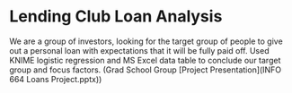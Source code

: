 # Lending Club Loan Analysis
We are a group of investors, looking for the target group of people to give out a personal loan with expectations that it will be fully paid off. Used KNIME logistic regression and MS Excel data table to conclude our target group and focus factors. (Grad School Group [Project Presentation](INFO 664 Loans Project.pptx))
